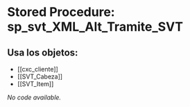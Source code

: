 # Stored Procedure: sp_svt_XML_Alt_Tramite_SVT

## Usa los objetos:
- [[cxc_cliente]]
- [[SVT_Cabeza]]
- [[SVT_Item]]

*No code available.*
